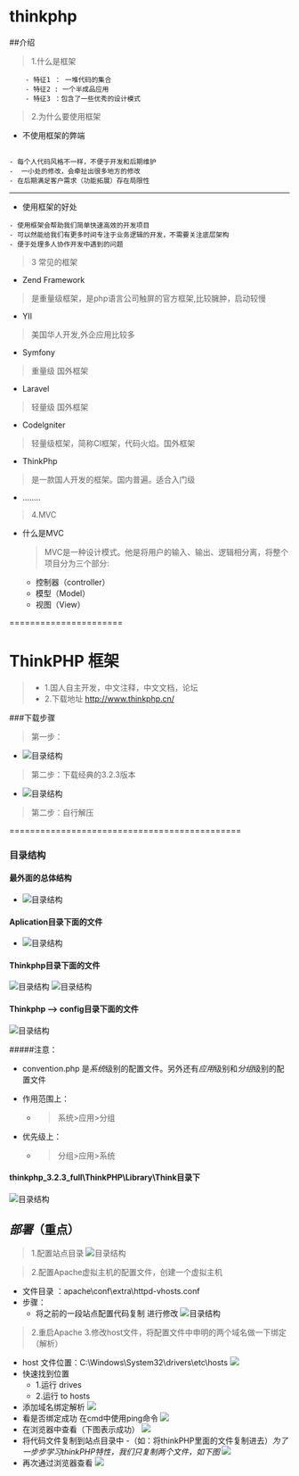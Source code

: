 # thinkphp

##介绍

> 1.什么是框架
```$xslt
    - 特征1 ： 一堆代码的集合
    - 特征2 : 一个半成品应用
    - 特征3 ：包含了一些优秀的设计模式
```
> 2.为什么要使用框架
- 不使用框架的弊端
```
   
- 每个人代码风格不一样，不便于开发和后期维护
-  一小处的修改，会牵扯出很多地方的修改
- 在后期满足客户需求（功能拓展）存在局限性
```

---------------
- 使用框架的好处
```
- 使用框架会帮助我们简单快速高效的开发项目
- 可以然能给我们有更多时间专注于业务逻辑的开发，不需要关注底层架构
- 便于处理多人协作开发中遇到的问题
```

> 3 常见的框架
 - Zend Framework
  > 是重量级框架，是php语言公司触屏的官方框架,比较臃肿，启动较慢
 - YII
  > 美国华人开发,外企应用比较多
 - Symfony
  > 重量级 国外框架
 - Laravel
  > 轻量级 国外框架
 - Codelgniter
  > 轻量级框架，简称CI框架，代码火焰。国外框架
 - ThinkPhp
  > 是一款国人开发的框架。国内普遍。适合入门级
 - ........
 
 > 4.MVC
 - 什么是MVC
   > MVC是一种设计模式。他是将用户的输入、输出、逻辑相分离，将整个项目分为三个部分:
   - 控制器（controller）
   - 模型（Model）
   - 视图（View）
   
 ======================

#   ThinkPHP 框架
   > - 1.国人自主开发，中文注释，中文文档，论坛
   > - 2.下载地址  http://www.thinkphp.cn/
   
###下载步骤
   > 第一步：
   - ![目录结构](https://github.com/HunterXing/resourse/blob/master/images/screenshot/学习路线.png?raw=true)
   
   > 第二步：下载经典的3.2.3版本
   - ![目录结构](https://github.com/HunterXing/resourse/blob/master/images/screenshot/screenshot002.png?raw=true)

   > 第二步：自行解压


=============================================
### 目录结构
#### 最外面的总体结构

- ![目录结构](https://github.com/HunterXing/resourse/blob/master/images/screenshot/screenshot003.png?raw=true)

#### Aplication目录下面的文件

- ![目录结构](https://github.com/HunterXing/resourse/blob/master/images/screenshot/screen004.png?raw=true)




#### Thinkphp目录下面的文件


![目录结构](https://github.com/HunterXing/resourse/blob/master/images/screenshot/screenshot001.png?raw=true)
![目录结构](https://github.com/HunterXing/resourse/blob/master/images/screenshot/目录结构.png?raw=true)

#### Thinkphp --> config目录下面的文件

![目录结构](https://github.com/HunterXing/resourse/blob/master/images/screenshot/screen005.png?raw=true)


#####注意：
- convention.php 是*系统*级别的配置文件。另外还有*应用*级别和*分组*级别的配置文件

- 作用范围上：
  - > 系统>应用>分组
  
- 优先级上：
  - > 分组>应用>系统
  
#### thinkphp_3.2.3_full\ThinkPHP\Library\Think目录下
![目录结构](https://github.com/HunterXing/resourse/blob/master/images/screenshot/screenshot006.png?raw=true)


## *部署*（重点）
> 1.配置站点目录
![目录结构](https://github.com/HunterXing/resourse/blob/master/images/screenshot/screen007.png?raw=true)

> 2.配置Apache虚拟主机的配置文件，创建一个虚拟主机
 - 文件目录 ：apache\conf\extra\httpd-vhosts.conf
 - 步骤：
   - 将之前的一段站点配置代码复制 进行修改
   ![目录结构](https://github.com/HunterXing/resourse/blob/master/images/screenshot/screen008.png?raw=true)
> 2.重启Apache
> 3.修改host文件，将配置文件中申明的两个域名做一下绑定（解析）
  - host 文件位置：C:\Windows\System32\drivers\etc\hosts
   ![](https://github.com/HunterXing/resourse/blob/master/images/screenshot/screenshot008.png?raw=true)
  - 快速找到位置
     - 1.运行 drives
     - 2.运行 to hosts
  - 添加域名绑定解析
    ![](https://github.com/HunterXing/resourse/blob/master/images/screenshot/screenshot009.png?raw=true)
  - 看是否绑定成功 在cmd中使用ping命令
    ![](https://github.com/HunterXing/resourse/blob/master/images/screenshot/screenshot010.png?raw=true)
  - 在浏览器中查看（下图表示成功）
    ![](https://github.com/HunterXing/resourse/blob/master/images/screenshot/screenshot011.png?raw=true)
  - 将代码文件复制到站点目录中
      -（如：将thinkPHP里面的文件复制进去）*为了一步步学习thinkPHP特性，我们只复制两个文件，如下图*
      ![](https://github.com/HunterXing/resourse/blob/master/images/screenshot/screenshot012.png?raw=true)
  - 再次通过浏览器查看
    ![](https://github.com/HunterXing/resourse/blob/master/images/screenshot/screenshot013.png?raw=true)
      